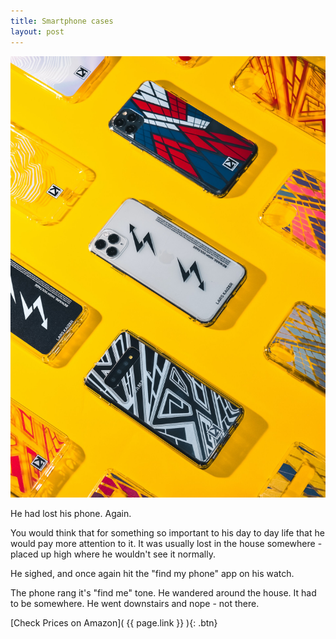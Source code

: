 ```yaml
---
title: Smartphone cases
layout: post
---
```

![phonecase](assets/phonecase.jpg)

He had lost his phone. Again.

You would think that for something so important to his day to day life that he would pay more attention to it. It was usually lost in the house somewhere - placed up high where he wouldn't see it normally.

He sighed, and once again hit the "find my phone" app on his watch.

The phone rang it's "find me" tone. He wandered around the house. It had to be somewhere. He went downstairs and nope - not there.

[Check Prices on Amazon]( {{ page.link }} ){: .btn}
